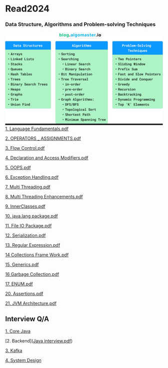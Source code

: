# Read2024

### Data Structure, Algorithms and Problem-solving Techniques

![img.png](DSA/images/img.png)
[1. Language Fundamentals.pdf](DSA%2Ftheory%2Fpdf%2F1.%20Language%20Fundamentals.pdf)

[2. OPERATORS _ ASSIGNMENTS.pdf](DSA%2Ftheory%2Fpdf%2F2.%20OPERATORS%20_%20ASSIGNMENTS.pdf)

[3.  Flow Control.pdf](DSA%2Ftheory%2Fpdf%2F3.%20%20Flow%20Control.pdf)

[4.  Declaration and Access Modifiers.pdf](DSA%2Ftheory%2Fpdf%2F4.%20%20Declaration%20and%20Access%20Modifiers.pdf)

[5. OOPS.pdf](DSA%2Ftheory%2Fpdf%2F5.%20OOPS.pdf)

[6. Exception Handling.pdf](DSA%2Ftheory%2Fpdf%2F6.%20Exception%20Handling.pdf)

[7. Multi Threading.pdf](DSA%2Ftheory%2Fpdf%2F7.%20Multi%20Threading.pdf)

[8. Multi Threading Enhancements.pdf](DSA%2Ftheory%2Fpdf%2F8.%20Multi%20Threading%20Enhancements.pdf)

[9. InnerClasses.pdf](DSA%2Ftheory%2Fpdf%2F9.%20InnerClasses.pdf)

[10. java.lang package.pdf](DSA%2Ftheory%2Fpdf%2F10.%20java.lang%20package.pdf)

[11. File IO Package.pdf](DSA%2Ftheory%2Fpdf%2F11.%20File%20IO%20Package.pdf)

[12. Serialization.pdf](DSA%2Ftheory%2Fpdf%2F12.%20Serialization.pdf)

[13. Regular Expression.pdf](DSA%2Ftheory%2Fpdf%2F13.%20Regular%20Expression.pdf)

[14 Collections Frame Work.pdf](DSA%2Ftheory%2Fpdf%2F14%20Collections%20Frame%20Work.pdf)

[15. Generics.pdf](DSA%2Ftheory%2Fpdf%2F15.%20Generics.pdf)

[16 Garbage Collection.pdf](DSA%2Ftheory%2Fpdf%2F16%20Garbage%20Collection.pdf)

[17. ENUM.pdf](DSA%2Ftheory%2Fpdf%2F17.%20ENUM.pdf)

[20.  Assertions.pdf](DSA%2Ftheory%2Fpdf%2F20.%20%20Assertions.pdf)

[21. JVM Architecture.pdf](DSA%2Ftheory%2Fpdf%2F21.%20JVM%20Architecture.pdf)

## Interview Q/A
[1. Core Java]([corejavacracking.pdf](DSA%2Ftheory%2Fpdf%2Fnotes%2Fcorejavacracking.pdf))

[2. Backend]([Java interview.pdf](DSA%2Ftheory%2Fpdf%2Fnotes%2FJava%20interview.pdf))

[3. Kafka]([kafka-using-spring-boot.pdf](DSA%2Ftheory%2Fpdf%2Fnotes%2Fkafka%2Fkafka-using-spring-boot.pdf))

[4. System Design]([Algomasterio_System_Design_Interview_Handbook.pdf](DSA%2Ftheory%2Fpdf%2Fnotes%2FAlgomasterio_System_Design_Interview_Handbook.pdf))